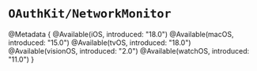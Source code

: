 # ``OAuthKit/NetworkMonitor``
@Metadata {
    @Available(iOS, introduced: "18.0")
    @Available(macOS, introduced: "15.0")
    @Available(tvOS, introduced: "18.0")
    @Available(visionOS, introduced: "2.0")
    @Available(watchOS, introduced: "11.0")
}

